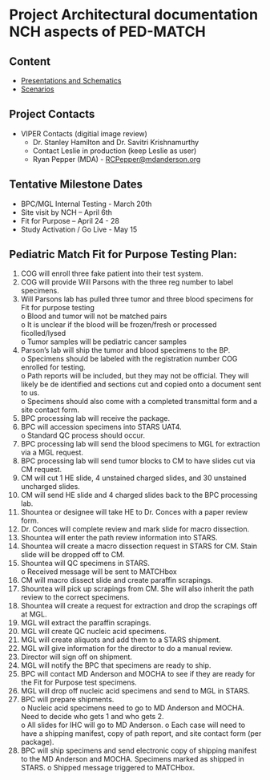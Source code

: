 # Project Architectural documentation NCH aspects of PED-MATCH

## Content
* [Presentations and Schematics](schematics)
* [Scenarios](scenarios/README.md)

## Project Contacts
- VIPER Contacts (digitial image review)
  - Dr. Stanley Hamilton and Dr. Savitri Krishnamurthy
  - Contact Leslie in production (keep Leslie as user)
  - Ryan Pepper (MDA) - RCPepper@mdanderson.org

## Tentative Milestone Dates
* BPC/MGL Internal Testing - March 20th
* Site visit by NCH – April 6th
* Fit for Purpose – April 24 - 28
* Study Activation / Go Live - May 15

## Pediatric Match Fit for Purpose Testing Plan:

1)	COG will enroll three fake patient into their test system.  
2)	COG will provide Will Parsons with the three reg number to label specimens. 
3)	Will Parsons lab has pulled three tumor and three blood specimens for Fit for purpose testing  
  o	Blood and tumor will not be matched pairs  
  o	It is unclear if the blood will be frozen/fresh or processed ficolled/lysed  
  o	Tumor samples will be pediatric cancer samples  
4)	Parson’s lab will ship the tumor and blood specimens to the BP.  
  o	Specimens should be labeled with the registration number COG enrolled for testing.  
  o	Path reports will be included, but they may not be official.  They will likely be de identified and sections cut and copied onto a document sent to us.  
  o	Specimens should also come with a completed transmittal form and a site contact form.   
5)	BPC processing lab will receive the package.
6)	BPC will accession specimens into STARS UAT4.  
  o	Standard QC process should occur. 
7)	BPC processing lab will send the blood specimens to MGL for extraction via a MGL request.
8)	BPC processing lab will send tumor blocks to CM to have slides cut via CM request.
9)	CM will cut 1 HE slide, 4 unstained charged slides, and 30 unstained uncharged slides. 
10)	CM will send HE slide and 4 charged slides back to the BPC processing lab.
11)	Shountea or designee will take HE to Dr. Conces with a paper review form.
12)	Dr. Conces will complete review and mark slide for macro dissection. 
13)	Shountea will enter the path review information into STARS.
14)	Shountea will create a macro dissection request in STARS for CM.  Stain slide will be dropped off to CM. 
15)	Shountea will QC specimens in STARS.  
  o	Received message will be sent to MATCHbox
16)	CM will macro dissect slide and create paraffin scrapings.
17)	Shountea will pick up scrapings from CM.  She will also inherit the path review to the correct specimens.
18)	Shountea will create a request for extraction and drop the scrapings off at MGL. 
19)	MGL will extract the paraffin scrapings.
20)	MGL will create QC nucleic acid specimens.
21)	MGL will create aliquots and add them to a STARS shipment.
22)	MGL will give information for the director to do a manual review.
23)	Director will sign off on shipment. 
24)	MGL will notify the BPC that specimens are ready to ship.
25)	BPC will contact MD Anderson and MOCHA to see if they are ready for the Fit for Purpose test specimens. 
26)	MGL will drop off nucleic acid specimens and send to MGL in STARS.
27)	BPC will prepare shipments.  
  o	Nucleic acid specimens need to go to MD Anderson and MOCHA.  Need to decide who gets 1 and who gets 2.  
  o	All slides for IHC will go to MD Anderson.
  o	Each case will need to have a shipping manifest, copy of path report, and site contact form (per package).
28)	BPC will ship specimens and send electronic copy of shipping manifest to the MD Anderson and MOCHA.  Specimens marked as shipped in STARS.
  o	Shipped message triggered to MATCHbox. 
